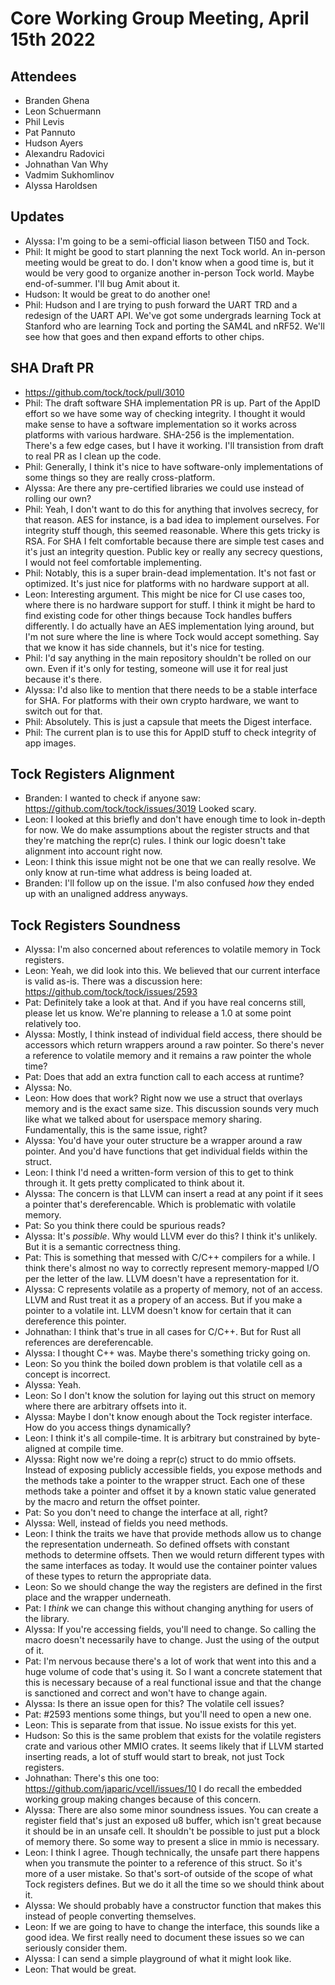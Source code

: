 # Core Working Group Meeting, April 15th 2022

## Attendees
 * Branden Ghena
 * Leon Schuermann
 * Phil Levis
 * Pat Pannuto
 * Hudson Ayers
 * Alexandru Radovici
 * Johnathan Van Why
 * Vadmim Sukhomlinov
 * Alyssa Haroldsen


## Updates
 * Alyssa: I'm going to be a semi-official liason between TI50 and Tock.
 * Phil: It might be good to start planning the next Tock world. An in-person meeting would be great to do. I don't know when a good time is, but it would be very good to organize another in-person Tock world. Maybe end-of-summer. I'll bug Amit about it.
 * Hudson: It would be great to do another one!
 * Phil: Hudson and I are trying to push forward the UART TRD and a redesign of the UART API. We've got some undergrads learning Tock at Stanford who are learning Tock and porting the SAM4L and nRF52. We'll see how that goes and then expand efforts to other chips.


## SHA Draft PR
 * https://github.com/tock/tock/pull/3010
 * Phil: The draft software SHA implementation PR is up. Part of the AppID effort so we have some way of checking integrity. I thought it would make sense to have a software implementation so it works across platforms with various hardware. SHA-256 is the implementation. There's a few edge cases, but I have it working. I'll transistion from draft to real PR as I clean up the code.
 * Phil: Generally, I think it's nice to have software-only implementations of some things so they are really cross-platform.
 * Alyssa: Are there any pre-certified libraries we could use instead of rolling our own?
 * Phil: Yeah, I don't want to do this for anything that involves secrecy, for that reason. AES for instance, is a bad idea to implement ourselves. For integrity stuff though, this seemed reasonable. Where this gets tricky is RSA. For SHA I felt comfortable because there are simple test cases and it's just an integrity question. Public key or really any secrecy questions, I would not feel comfortable implementing.
 * Phil: Notably, this is a super brain-dead implementation. It's not fast or optimized. It's just nice for platforms with no hardware support at all.
 * Leon: Interesting argument. This might be nice for CI use cases too, where there is no hardware support for stuff. I think it might be hard to find existing code for other things because Tock handles buffers differently. I do actually have an AES implementation lying around, but I'm not sure where the line is where Tock would accept something. Say that we know it has side channels, but it's nice for testing.
 * Phil: I'd say anything in the main repository shouldn't be rolled on our own. Even if it's only for testing, someone will use it for real just because it's there.
 * Alyssa: I'd also like to mention that there needs to be a stable interface for SHA. For platforms with their own crypto hardware, we want to switch out for that.
 * Phil: Absolutely. This is just a capsule that meets the Digest interface.
 * Phil: The current plan is to use this for AppID stuff to check integrity of app images.


## Tock Registers Alignment
 * Branden: I wanted to check if anyone saw: https://github.com/tock/tock/issues/3019 Looked scary.
 * Leon: I looked at this briefly and don't have enough time to look in-depth for now. We do make assumptions about the register structs and that they're matching the repr(c) rules. I think our logic doesn't take alignment into account right now.
 * Leon: I think this issue might not be one that we can really resolve. We only know at run-time what address is being loaded at.
 * Branden: I'll follow up on the issue. I'm also confused _how_ they ended up with an unaligned address anyways.


## Tock Registers Soundness
 * Alyssa: I'm also concerned about references to volatile memory in Tock registers.
 * Leon: Yeah, we did look into this. We believed that our current interface is valid as-is. There was a discussion here: https://github.com/tock/tock/issues/2593
 * Pat: Definitely take a look at that. And if you have real concerns still, please let us know. We're planning to release a 1.0 at some point relatively too.
 * Alyssa: Mostly, I think instead of individual field access, there should be accessors which return wrappers around a raw pointer. So there's never a reference to volatile memory and it remains a raw pointer the whole time?
 * Pat: Does that add an extra function call to each access at runtime?
 * Alyssa: No.
 * Leon: How does that work? Right now we use a struct that overlays memory and is the exact same size. This discussion sounds very much like what we talked about for userspace memory sharing. Fundamentally, this is the same issue, right?
 * Alyssa: You'd have your outer structure be a wrapper around a raw pointer. And you'd have functions that get individual fields within the struct.
 * Leon: I think I'd need a written-form version of this to get to think through it. It gets pretty complicated to think about it.
 * Alyssa: The concern is that LLVM can insert a read at any point if it sees a pointer that's dereferencable. Which is problematic with volatile memory.
 * Pat: So you think there could be spurious reads?
 * Alyssa: It's _possible_. Why would LLVM ever do this? I think it's unlikely. But it is a semantic correctness thing.
 * Pat: This is something that messed with C/C++ compilers for a while. I think there's almost no way to correctly represent memory-mapped I/O per the letter of the law. LLVM doesn't have a representation for it.
 * Alyssa: C represents volatile as a property of memory, not of an access. LLVM and Rust treat it as a propery of an access. But if you make a pointer to a volatile int. LLVM doesn't know for certain that it can dereference this pointer.
 * Johnathan: I think that's true in all cases for C/C++. But for Rust all references are dereferencable.
 * Alyssa: I thought C++ was. Maybe there's something tricky going on.
 * Leon: So you think the boiled down problem is that volatile cell as a concept is incorrect.
 * Alyssa: Yeah.
 * Leon: So I don't know the solution for laying out this struct on memory where there are arbitrary offsets into it.
 * Alyssa: Maybe I don't know enough about the Tock register interface. How do you access things dynamically?
 * Leon: I think it's all compile-time. It is arbitrary but constrained by byte-aligned at compile time.
 * Alyssa: Right now we're doing a repr(c) struct to do mmio offsets. Instead of exposing publicly accessible fields, you expose methods and the methods take a pointer to the wrapper struct. Each one of these methods take a pointer and offset it by a known static value generated by the macro and return the offset pointer.
 * Pat: So you don't need to change the interface at all, right?
 * Alyssa: Well, instead of fields you need methods.
 * Leon: I think the traits we have that provide methods allow us to change the representation underneath. So defined offsets with constant methods to determine offsets. Then we would return different types with the same interfaces as today. It would use the container pointer values of these types to return the appropriate data.
 * Leon: So we should change the way the registers are defined in the first place and the wrapper underneath.
 * Pat: I _think_ we can change this without changing anything for users of the library.
 * Alyssa: If you're accessing fields, you'll need to change. So calling the macro doesn't necessarily have to change. Just the using of the output of it.
 * Pat: I'm nervous because there's a lot of work that went into this and a huge volume of code that's using it. So I want a concrete statement that this is necessary because of a real functional issue and that the change is sanctioned and correct and won't have to change again.
 * Alyssa: Is there an issue open for this? The volatile cell issues?
 * Pat: #2593 mentions some things, but you'll need to open a new one.
 * Leon: This is separate from that issue. No issue exists for this yet.
 * Hudson: So this is the same problem that exists for the volatile registers crate and various other MMIO crates. It seems likely that if LLVM started inserting reads, a lot of stuff would start to break, not just Tock registers.
 * Johnathan: There's this one too: https://github.com/japaric/vcell/issues/10 I do recall the embedded working group making changes because of this concern.
 * Alyssa: There are also some minor soundness issues. You can create a register field that's just an exposed u8 buffer, which isn't great because it should be in an unsafe cell. It shouldn't be possible to just put a block of memory there. So some way to present a slice in mmio is necessary.
 * Leon: I think I agree. Though technically, the unsafe part there happens when you transmute the pointer to a reference of this struct. So it's more of a user mistake. So that's sort-of outside of the scope of what Tock registers defines. But we do it all the time so we should think about it.
 * Alyssa: We should probably have a constructor function that makes this instead of people converting themselves.
 * Leon: If we are going to have to change the interface, this sounds like a good idea. We first really need to document these issues so we can seriously consider them.
 * Alyssa: I can send a simple playground of what it might look like.
 * Leon: That would be great.

